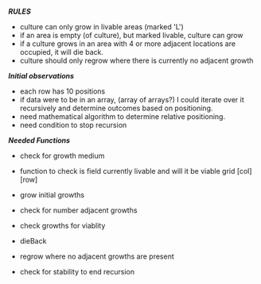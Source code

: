 ***RULES***
- culture can only grow in livable areas (marked 'L')
- if an area is empty (of culture), but marked livable, culture can grow
- if a culture grows in an area with 4 or more adjacent locations are occupied, it will die back.
- culture should only regrow where there is currently no adjacent growth



***Initial observations***
- each row has 10 positions
- if data were to be in an array, (array of arrays?) I could iterate over it recursively and determine outcomes based on positioning.
- need mathematical algorithm to determine relative positioning.
- need condition to stop recursion 

***Needed Functions***
- check for growth medium

- function to check is field currently livable and will it be viable grid [col][row]

- grow initial growths

- check for number adjacent growths

- check growths for viablity

- dieBack

- regrow where no adjacent growths are present

- check for stability to end recursion
